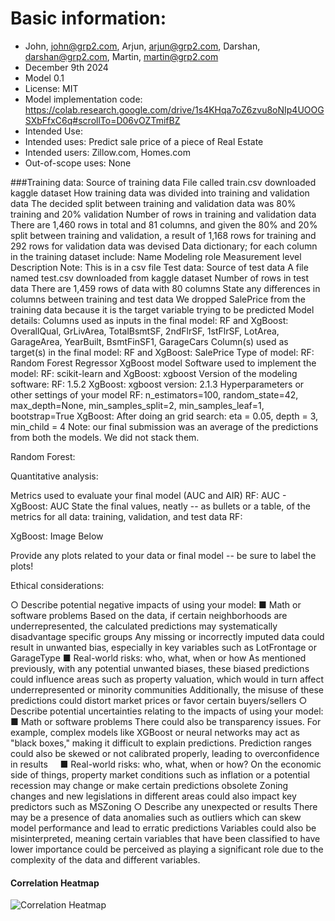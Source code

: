 # Basic information: 
* John, john@grp2.com, Arjun, arjun@grp2.com, Darshan, darshan@grp2.com, Martin, martin@grp2.com 
* December 9th 2024
* Model 0.1
* License: MIT
* Model implementation code: https://colab.research.google.com/drive/1s4KHqa7oZ6zvu8oNIp4UOOGSXbFfxC6q#scrollTo=D06vOZTmifBZ 
* Intended Use:
* Intended uses: Predict sale price of a piece of Real Estate
* Intended users: Zillow.com, Homes.com
* Out-of-scope uses: None

###Training data:
Source of training data
File called train.csv downloaded kaggle dataset
How training data was divided into training and validation data
The decided split between training and validation data was 80% training and 20% validation
Number of rows in training and validation data
There are 1,460 rows in total and 81 columns, and given the 80% and 20% split between training and validation, a result of 1,168 rows for training and 292 rows for validation data was devised
Data dictionary; for each column in the training dataset include:
Name
Modeling role
Measurement level
Description
Note: This is in a csv file 
Test data:
Source of test data
A file named test.csv downloaded from kaggle dataset 
Number of rows in test data
There are 1,459 rows of data with 80 columns
State any differences in columns between training and test data
We dropped SalePrice from the training data because it is the target variable trying to be predicted 
Model details:
Columns used as inputs in the final model: 
RF and XgBoost: OverallQual, GrLivArea, TotalBsmtSF, 2ndFlrSF, 1stFlrSF, LotArea, GarageArea, YearBuilt, BsmtFinSF1, GarageCars
Column(s) used as target(s) in the final model: 
RF and XgBoost: SalePrice
 Type of model: 
RF: Random Forest Regressor 
XgBoost model 
Software used to implement the model: 
RF: scikit-learn and 
XgBoost: xgboost 
Version of the modeling software: 
RF: 1.5.2
XgBoost: xgboost version: 2.1.3
Hyperparameters or other settings of your model
RF: n_estimators=100, random_state=42, max_depth=None, min_samples_split=2, min_samples_leaf=1, bootstrap=True
XgBoost: After doing an grid search: eta = 0.05, depth = 3, min_child = 4
Note: our final submission was an average of the predictions from both the models. We did not stack them. 

Random Forest: 


Quantitative analysis:


Metrics used to evaluate your final model (AUC and AIR)
RF: AUC - 
XgBoost: AUC
State the final values, neatly -- as bullets or a table, of the metrics for all data:
training, validation, and test data
RF: 



XgBoost: Image Below 

Provide any plots related to your data or final model -- be sure to label the plots!




Ethical considerations: 

○ Describe potential negative impacts of using your model: 
■ Math or software problems 
Based on the data, if certain neighborhoods are underrepresented, the calculated predictions may systematically disadvantage specific groups 
Any missing or incorrectly imputed data could result in unwanted bias, especially in key variables such as LotFrontage or GarageType
■ Real-world risks: who, what, when or how 
As mentioned previously, with any potential unwanted biases, these biased predictions could influence areas such as property valuation, which would in turn affect underrepresented or minority communities 
Additionally, the misuse of these predictions could distort market prices or favor certain buyers/sellers
○ Describe potential uncertainties relating to the impacts of using your model:
■ Math or software problems 
There could also be transparency issues. For example, complex models like XGBoost or neural networks may act as "black boxes," making it difficult to explain predictions.
Prediction ranges could also be skewed or not calibrated properly, leading to overconfidence in results 
     ■ Real-world risks: who, what, when or how?
On the economic side of things, property market conditions such as inflation or a potential recession may change or make certain predictions obsolete 
Zoning changes and new legislations in different areas could also impact key predictors such as MSZoning 
○ Describe any unexpected or results
There may be a presence of data anomalies such as outliers which can skew model performance and lead to erratic predictions
Variables could also be misinterpreted, meaning certain variables that have been classified to have lower importance could be perceived as playing a significant role due to the complexity of the data and different variables.
#### Correlation Heatmap
![Correlation Heatmap](download.png)
